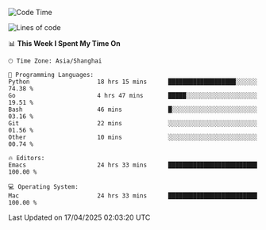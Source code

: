 <!--START_SECTION:waka-->
![Code Time](http://img.shields.io/badge/Code%20Time-2%2C646%20hrs%2036%20mins-blue)

![Lines of code](https://img.shields.io/badge/From%20Hello%20World%20I%27ve%20Written-335.3%20thousand%20lines%20of%20code-blue)

📊 **This Week I Spent My Time On** 

```text
🕑︎ Time Zone: Asia/Shanghai

💬 Programming Languages: 
Python                   18 hrs 15 mins      ███████████████████░░░░░░   74.38 % 
Go                       4 hrs 47 mins       █████░░░░░░░░░░░░░░░░░░░░   19.51 % 
Bash                     46 mins             █░░░░░░░░░░░░░░░░░░░░░░░░   03.16 % 
Git                      22 mins             ░░░░░░░░░░░░░░░░░░░░░░░░░   01.56 % 
Other                    10 mins             ░░░░░░░░░░░░░░░░░░░░░░░░░   00.74 % 

🔥 Editors: 
Emacs                    24 hrs 33 mins      █████████████████████████   100.00 % 

💻 Operating System: 
Mac                      24 hrs 33 mins      █████████████████████████   100.00 % 
```


 Last Updated on 17/04/2025 02:03:20 UTC
<!--END_SECTION:waka-->
